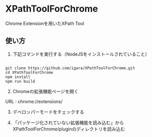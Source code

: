 # XPathToolForChrome
  
Chrome Extensionを用いたXPath Tool
  
## 使い方
  
1. 下記コマンドを実行する（NodeJSをインストールされていること）

```

git clone https://github.com/igara/XPathToolForChrome.git
cd XPathToolForChrome
npm install
npm run build

```

2. Chromeの拡張機能ページを開く
  
URL : chrome://extensions/
  
3. デベロッパーモードをチェックする

4. 「パッケージ化されていない拡張機能を読み込む」からXPathToolForChrome/pluginのディレクトリを読み込む